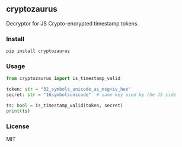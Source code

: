 ## cryptozaurus

Decryptor for JS Crypto-encrypted timestamp tokens.

### Install

```bash
pip install cryptozaurus
```

### Usage

```python
from cryptozaurus import is_timestamp_valid

token: str = "32_symbols_unicode_as_msg+iv_hex"  
secret: str = "16symbolsunicode"  # same key used by the JS side

ts: bool = is_timestamp_valid(token, secret)
print(ts)
```

### License

MIT

